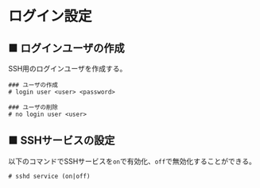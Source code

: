 # ログイン設定
## ■ ログインユーザの作成
SSH用のログインユーザを作成する。
```
### ユーザの作成
# login user <user> <password>

### ユーザの削除
# no login user <user>
```

## ■ SSHサービスの設定
以下のコマンドでSSHサービスを`on`で有効化、`off`で無効化することができる。
```
# sshd service (on|off)
```
